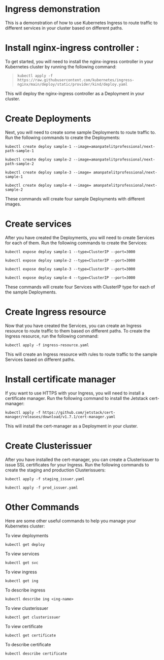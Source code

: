 
# Ingress demonstration

This is a demonstration of how to use Kubernetes Ingress to route traffic to different services in your cluster based on different paths.

# Install nginx-ingress controller :

To get started, you will need to install the nginx-ingress controller in your Kubernetes cluster by running the following command:

> `kubectl apply -f https://raw.githubusercontent.com/kubernetes/ingress-nginx/main/deploy/static/provider/kind/deploy.yaml`

This will deploy the nginx-ingress controller as a Deployment in your cluster.

# Create Deployments

Next, you will need to create some sample Deployments to route traffic to. Run the following commands to create the 
Deployments:


 `kubectl create deploy sample-1 --image=amanpatelitprofessional/next-path-sample-1`

 `kubectl create deploy sample-2 --image=amanpatelitprofessional/next-path-sample-2`

`kubectl create deploy sample-3 --image= amanpatelitprofessional/next-sample-1`

 `kubectl create deploy sample-4 --image= amanpatelitprofessional/next-sample-2
`

These commands will create four sample Deployments with different images.

# Create services

After you have created the Deployments, you will need to create Services for each of them. Run the following commands to create the Services:

`kubectl expose deploy sample-1 --type=ClusterIP --port=3000`

`kubectl expose deploy sample-2 --type=ClusterIP --port=3000`

`kubectl expose deploy sample-3 --type=ClusterIP --port=3000`

`kubectl expose deploy sample-4 --type=ClusterIP --port=3000`

These commands will create four Services with ClusterIP type for each of the sample Deployments.

# Create Ingress resource

Now that you have created the Services, you can create an Ingress resource to route traffic to them based on different paths. To create the Ingress resource, run the following command:

 `kubectl apply -f ingress-resource.yaml`


This will create an Ingress resource with rules to route traffic to the sample Services based on different paths.

# Install certificate manager

If you want to use HTTPS with your Ingress, you will need to install a certificate manager. Run the following command to install the Jetstack cert-manager:

 `kubectl apply -f https://github.com/jetstack/cert-manager/releases/download/v1.7.1/cert-manager.yaml`

This will install the cert-manager as a Deployment in your cluster.

# Create Clusterissuer

After you have installed the cert-manager, you can create a Clusterissuer to issue SSL certificates for your Ingress. Run the following commands to create the staging and production Clusterissuers:

`kubectl apply -f staging_issuer.yaml`

`kubectl apply -f prod_issuer.yaml`

# Other Commands

Here are some other useful commands to help you manage your Kubernetes cluster:

To view deployments

`kubectl get deploy`

To view services

 `kubectl get svc`
 
To view ingress

 `kubectl get ing`
 
To describe ingress

`kubectl describe ing <ing-name>`

To view clusterissuer

`kubectl get clusterissuer`

To view certificate

`kubectl get certificate`

To describe certificate

`kubectl describe certificate`



